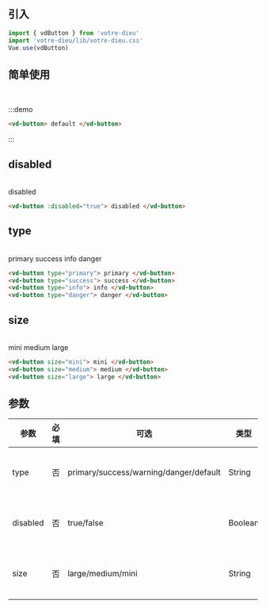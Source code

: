 ## 引入

```js
import { vdButton } from 'votre-dieu'
import 'votre-dieu/lib/votre-dieu.css'
Vue.use(vdButton)
```

## 简单使用

<br />

:::demo
```html
<vd-button> default </vd-button>
```
:::
## disabled
<br />
<vd-button :disabled="true"> disabled </vd-button>

```html
<vd-button :disabled="true"> disabled </vd-button>
```


## type
<br />
<vd-button type="primary"> primary </vd-button>
<vd-button type="success"> success </vd-button>
<vd-button type="info"> info </vd-button>
<vd-button type="danger"> danger </vd-button>

```html
<vd-button type="primary"> primary </vd-button>
<vd-button type="success"> success </vd-button>
<vd-button type="info"> info </vd-button>
<vd-button type="danger"> danger </vd-button>
```

## size
<br />
<vd-button size="mini"> mini </vd-button>
<vd-button size="medium"> medium </vd-button>
<vd-button size="large"> large </vd-button>

```html
<vd-button size="mini"> mini </vd-button>
<vd-button size="medium"> medium </vd-button>
<vd-button size="large"> large </vd-button>
```

## 参数

| 参数     | 必填 | 可选                                        | 类型    | 默认    | 说明     |
| -------- | ---- | ------------------------------------------- | ------- | ------- | -------- |
| type     | 否   | primary/success/warning/danger/default | String  | default | 背景主题 |
| disabled | 否   | true/false                                  | Boolean |         | 是否禁用 |
| size     | 否   | large/medium/mini                           | String  | medium  | 按钮大小 |
